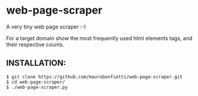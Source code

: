 # web-page-scraper

A very tiny web page scraper :-)

For a target domain show the most frequently used html elements tags, and their respective counts.

## INSTALLATION:

```
$ git clone https://github.com/maurobonfietti/web-page-scraper.git
$ cd web-page-scraper/
$ ./web-page-scraper.py
```

